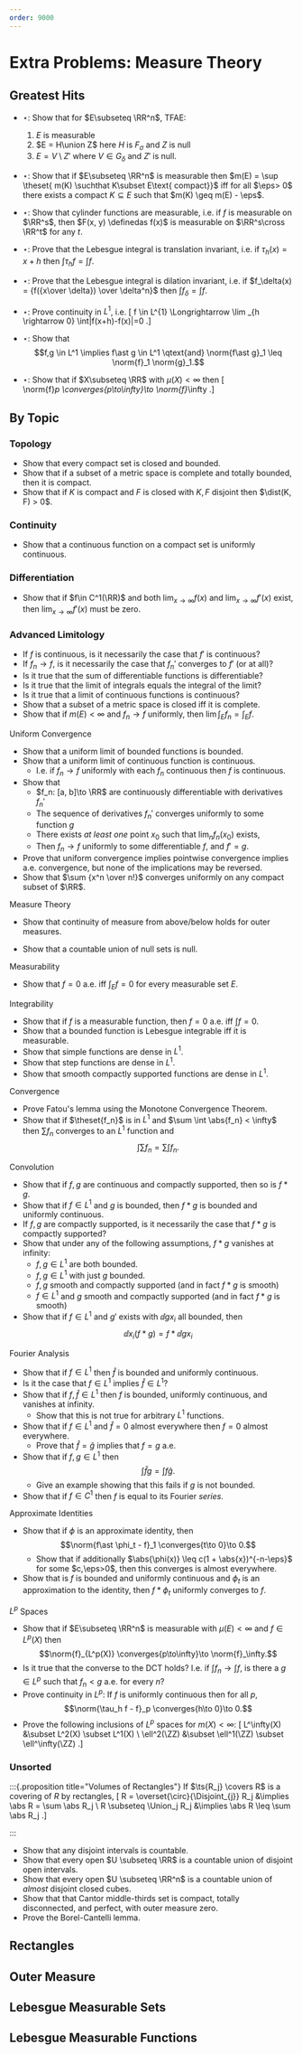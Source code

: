 ```yaml
---
order: 9000
---
```


# Extra Problems: Measure Theory

## Greatest Hits

- $\star$: Show that for $E\subseteq \RR^n$, TFAE: 
  1. $E$ is measurable
  2. $E = H\union Z$ here $H$ is $F_\sigma$ and $Z$ is null
  3. $E = V\setminus Z'$ where $V\in G_\delta$ and $Z'$ is null.
- $\star$: Show that if $E\subseteq \RR^n$ is measurable then $m(E) = \sup \theset{ m(K) \suchthat K\subset E\text{ compact}}$ iff for all $\eps> 0$ there exists a compact $K\subseteq E$ such that $m(K) \geq m(E) - \eps$.
- $\star$: Show that cylinder functions are measurable, i.e. if $f$ is measurable on $\RR^s$, then $F(x, y) \definedas f(x)$ is measurable on $\RR^s\cross \RR^t$ for any $t$.
- $\star$: Prove that the Lebesgue integral is translation invariant, i.e. if $\tau_h(x) = x+h$ then $\int \tau_h f = \int f$.
- $\star$: Prove that the Lebesgue integral is dilation invariant, i.e. if $f_\delta(x) = {f({x\over \delta}) \over \delta^n}$ then $\int f_\delta = \int f$.
- $\star$: Prove continuity in $L^1$, i.e.
  \[
  f \in L^{1} \Longrightarrow \lim _{h \rightarrow 0} \int|f(x+h)-f(x)|=0
  .\]
- $\star$: Show that $$f,g \in L^1 \implies f\ast g \in L^1 \qtext{and} \norm{f\ast g}_1 \leq \norm{f}_1 \norm{g}_1.$$

- $\star$: Show that if $X\subseteq \RR$ with $\mu(X) < \infty$ then
\[  
\norm{f}_p \converges{p\to\infty}\to \norm{f}_\infty
.\]



## By Topic

### Topology

- Show that every compact set is closed and bounded.
- Show that if a subset of a metric space is complete and totally bounded, then it is compact.
- Show that if $K$ is compact and $F$ is closed with $K, F$ disjoint then $\dist(K, F) > 0$.

### Continuity

- Show that a continuous function on a compact set is uniformly continuous.

### Differentiation

- Show that if $f\in C^1(\RR)$ and both $\lim_{x\to \infty} f(x)$ and $\lim_{x\to \infty} f'(x)$ exist, then $\lim_{x\to\infty} f'(x)$ must be zero.

### Advanced Limitology

- If $f$ is continuous, is it necessarily the case that $f'$ is continuous?
- If $f_n \to f$, is it necessarily the case that $f_n'$ converges to $f'$ (or at all)?
- Is it true that the sum of differentiable functions is differentiable?
- Is it true that the limit of integrals equals the integral of the limit?
- Is it true that a limit of continuous functions is continuous?
- Show that a subset of a metric space is closed iff it is complete. 
- Show that if $m(E) < \infty$ and $f_n\to f$ uniformly, then $\lim \int_E f_n = \int_E f$.


Uniform Convergence

- Show that a uniform limit of bounded functions is bounded.
- Show that a uniform limit of continuous function is continuous.
  - I.e. if $f_n\to f$ uniformly with each $f_n$ continuous then $f$ is continuous.
- Show that 
  - $f_n: [a, b]\to \RR$ are continuously differentiable with derivatives $f_n'$
  - The sequence of derivatives $f_n'$ converges uniformly to some function $g$
  - There exists *at least one* point $x_0$ such that $\lim_n f_n(x_0)$ exists,
  - Then $f_n \to f$ uniformly to some differentiable $f$, and $f' = g$.
- Prove that uniform convergence implies pointwise convergence implies a.e. convergence, but none of the implications may be reversed.
- Show that $\sum {x^n \over n!}$ converges uniformly on any compact subset of $\RR$. 

Measure Theory


- Show that continuity of measure from above/below holds for outer measures.

- Show that a countable union of null sets is null.

Measurability

- Show that $f=0$ a.e. iff $\int_E f = 0$ for every measurable set $E$.

Integrability

- Show that if $f$ is a measurable function, then $f=0$ a.e. iff $\int f = 0$.
- Show that a bounded function is Lebesgue integrable iff it is measurable.
- Show that simple functions are dense in $L^1$.
- Show that step functions are dense in $L^1$.
- Show that smooth compactly supported functions are dense in $L^1$.

Convergence

- Prove Fatou's lemma using the Monotone Convergence Theorem.
- Show that if $\theset{f_n}$ is in $L^1$ and $\sum \int \abs{f_n} < \infty$ then $\sum f_n$ converges to an $L^1$ function and 
  $$\int \sum f_n = \sum \int f_n.$$

Convolution

- Show that if $f, g$ are continuous and compactly supported, then so is $f\ast g$.
- Show that if $f\in L^1$ and $g$ is bounded, then  $f\ast g$ is bounded and uniformly continuous.
- If $f, g$ are compactly supported, is it necessarily the case that $f\ast g$ is compactly supported?
- Show that under any of the following assumptions, $f\ast g$ vanishes at infinity:
  - $f, g\in L^1$ are both bounded.
  - $f, g\in L^1$ with just $g$ bounded. 
  - $f, g$ smooth and compactly supported (and in fact $f\ast g$ is smooth)
  - $f\in L^1$ and $g$ smooth and compactly supported (and in fact $f\ast g$ is smooth)
- Show that if $f\in L^1$ and $g'$ exists with $\dd{g}{x_i}$ all bounded, then $$\dd{}{x_i}(f\ast g) = f \ast \dd{g}{x_i}$$

Fourier Analysis

- Show that if $f\in L^1$ then $\hat f$ is bounded and uniformly continuous. 
- Is it the case that $f\in L^1$ implies $\hat f\in L^1$?
- Show that if $f, \hat f \in L^1$ then $f$ is bounded, uniformly continuous, and vanishes at infinity.
  - Show that this is not true for arbitrary $L^1$ functions.
- Show that if $f\in L^1$ and $\hat f = 0$ almost everywhere then $f = 0$ almost everywhere.
  - Prove that $\hat f = \hat g$ implies that $f=g$ a.e.
- Show that if $f, g \in L^1$ then $$\int \hat f g = \int f\hat g.$$
  - Give an example showing that this fails if $g$ is not bounded.
- Show that if $f\in C^1$ then $f$ is equal to its Fourier *series*.

Approximate Identities

- Show that if $\phi$ is an approximate identity, then $$\norm{f\ast \phi_t - f}_1 \converges{t\to 0}\to 0.$$
  - Show that if additionally $\abs{\phi(x)} \leq c(1 + \abs{x})^{-n-\eps}$ for some $c,\eps>0$, then this converges is almost everywhere.
- Show that is $f$ is bounded and uniformly continuous and $\phi_t$ is an approximation to the identity, then $f\ast \phi_t$ uniformly converges to $f$.

$L^p$ Spaces

- Show that if $E\subseteq \RR^n$ is measurable with $\mu(E) < \infty$ and $f\in L^p(X)$ then $$\norm{f}_{L^p(X)} \converges{p\to\infty}\to \norm{f}_\infty.$$
- Is it true that the converse to the DCT holds? 
  I.e. if $\int f_n \to \int f$, is there a $g\in L^p$ such that $f_n < g$ a.e. for every $n$?
- Prove continuity in $L^p$: If $f$ is uniformly continuous then for all $p$, $$\norm{\tau_h f - f}_p \converges{h\to 0}\to 0.$$ 
- Prove the following inclusions of $L^p$ spaces for $m(X) < \infty$:
\[
L^\infty(X) &\subset L^2(X) \subset L^1(X) \\
\ell^2(\ZZ) &\subset \ell^1(\ZZ) \subset \ell^\infty(\ZZ)
.\]


### Unsorted


:::{.proposition title="Volumes of Rectangles"}
If $\ts{R_j} \covers R$ is a covering of $R$ by rectangles,
\[
R = \overset{\circ}{\Disjoint_{j}} R_j &\implies \abs R = \sum \abs R_j \\
R \subseteq \Union_j R_j &\implies \abs R \leq \sum \abs R_j
.\]

:::

- Show that any disjoint intervals is countable.
- Show that every open $U \subseteq \RR$ is a countable union of disjoint open intervals.
- Show that every open $U \subseteq \RR^n$ is a countable union of *almost* disjoint closed cubes.
- Show that that Cantor middle-thirds set is compact, totally disconnected, and perfect, with outer measure zero.
- Prove the Borel-Cantelli lemma.

## Rectangles

## Outer Measure

## Lebesgue Measurable Sets

## Lebesgue Measurable Functions


